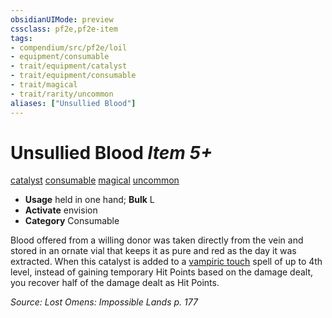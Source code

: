 ```yaml
---
obsidianUIMode: preview
cssclass: pf2e,pf2e-item
tags:
- compendium/src/pf2e/loil
- equipment/consumable
- trait/equipment/catalyst
- trait/equipment/consumable
- trait/magical
- trait/rarity/uncommon
aliases: ["Unsullied Blood"]
---
```

# Unsullied Blood *Item 5+*  
[catalyst](catalyst-som.md)  [consumable](consumable.md)  [magical](magical.md)  [uncommon](uncommon.md)  

- **Usage** held in one hand; **Bulk** L
- **Activate** envision
- **Category** Consumable

Blood offered from a willing donor was taken directly from the vein and stored in an ornate vial that keeps it as pure and red as the day it was extracted. When this catalyst is added to a [vampiric touch](../../spells/vampiric-touch.md) spell of up to 4th level, instead of gaining temporary Hit Points based on the damage dealt, you recover half of the damage dealt as Hit Points.

*Source: Lost Omens: Impossible Lands p. 177*